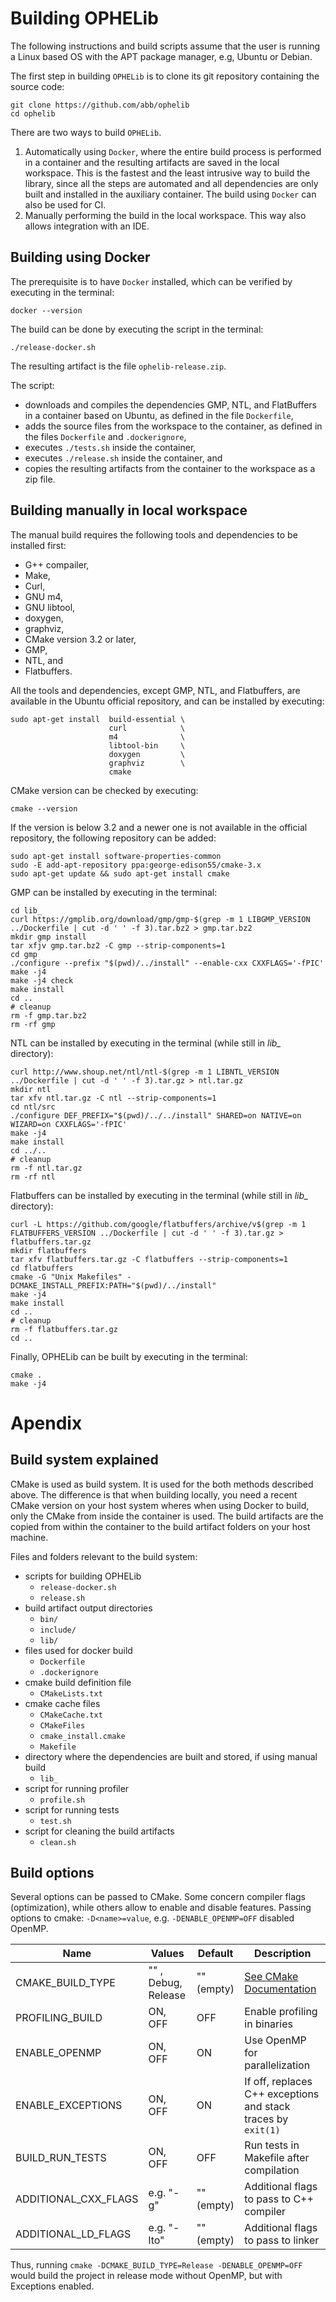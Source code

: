 # Building OPHELib

The following instructions and build scripts assume that the user is running a Linux based OS with the APT package manager, e.g, Ubuntu or Debian.

The first step in building `OPHELib` is to clone its git repository containing the source code:

    git clone https://github.com/abb/ophelib
    cd ophelib

There are two ways to build `OPHELib`.
1. Automatically using `Docker`, where the entire build process is performed in a container and the resulting artifacts are saved in the local workspace. This is the fastest and the least intrusive way to build the library, since all the steps are automated and all dependencies are only built and installed in the auxiliary container. The build using `Docker` can also be used for CI.
2. Manually performing the build in the local workspace. This way also allows integration with an IDE.

## Building using Docker
The prerequisite is to have `Docker` installed, which can be verified by executing in the terminal:

```
docker --version
```

The build can be done by executing the script in the terminal:

```
./release-docker.sh
```
The resulting artifact is the file `ophelib-release.zip`.

The script:
* downloads and compiles the dependencies GMP, NTL, and FlatBuffers in a container based on Ubuntu, as defined in the file `Dockerfile`,
* adds the source files from the workspace to the container, as defined in the files `Dockerfile` and `.dockerignore`,
* executes `./tests.sh` inside the container,
* executes `./release.sh` inside the container, and
* copies the resulting artifacts from the container to the workspace as a zip file.

## Building manually in local workspace

The manual build requires the following tools and dependencies to be installed first:
* G++ compailer,
* Make,
* Curl,
* GNU m4,
* GNU libtool,
* doxygen,
* graphviz,
* CMake version 3.2 or later,
* GMP,
* NTL, and
* Flatbuffers.

All the tools and dependencies, except GMP, NTL, and Flatbuffers, are available in the Ubuntu official repository, and can be installed by executing:

```
sudo apt-get install  build-essential \
                      curl            \
                      m4              \
                      libtool-bin     \
                      doxygen         \
                      graphviz        \
                      cmake
```

CMake version can be checked by executing:

```
cmake --version
```

If the version is below 3.2 and a newer one is not available in the official repository, the following repository can be added:

```
sudo apt-get install software-properties-common
sudo -E add-apt-repository ppa:george-edison55/cmake-3.x
sudo apt-get update && sudo apt-get install cmake
```

GMP can be installed by executing in the terminal:

```
cd lib_
curl https://gmplib.org/download/gmp/gmp-$(grep -m 1 LIBGMP_VERSION ../Dockerfile | cut -d ' ' -f 3).tar.bz2 > gmp.tar.bz2
mkdir gmp install
tar xfjv gmp.tar.bz2 -C gmp --strip-components=1
cd gmp
./configure --prefix "$(pwd)/../install" --enable-cxx CXXFLAGS='-fPIC'
make -j4
make -j4 check
make install
cd ..
# cleanup
rm -f gmp.tar.bz2
rm -rf gmp
```
NTL can be installed by executing in the terminal (while still in *lib_* directory):

```
curl http://www.shoup.net/ntl/ntl-$(grep -m 1 LIBNTL_VERSION ../Dockerfile | cut -d ' ' -f 3).tar.gz > ntl.tar.gz
mkdir ntl
tar xfv ntl.tar.gz -C ntl --strip-components=1
cd ntl/src
./configure DEF_PREFIX="$(pwd)/../../install" SHARED=on NATIVE=on WIZARD=on CXXFLAGS='-fPIC'
make -j4
make install
cd ../..
# cleanup
rm -f ntl.tar.gz
rm -rf ntl
```

Flatbuffers can be installed by executing in the terminal (while still in *lib_* directory):

```
curl -L https://github.com/google/flatbuffers/archive/v$(grep -m 1 FLATBUFFERS_VERSION ../Dockerfile | cut -d ' ' -f 3).tar.gz > flatbuffers.tar.gz
mkdir flatbuffers
tar xfv flatbuffers.tar.gz -C flatbuffers --strip-components=1
cd flatbuffers
cmake -G "Unix Makefiles" -DCMAKE_INSTALL_PREFIX:PATH="$(pwd)/../install"
make -j4
make install
cd ..
# cleanup
rm -f flatbuffers.tar.gz
cd ..
```

Finally, OPHELib can be built by executing in the terminal:

```
cmake .
make -j4
```

# Apendix

## Build system explained
CMake is used as build system. It is used for the both methods described above. The difference is that when building locally, you need a recent CMake version on your host system wheres when using Docker to build, only the CMake from inside the container is used. The build artifacts are the copied from within the container to the build artifact folders on your host machine.

Files and folders relevant to the build system:
* scripts for building OPHELib
    * ```release-docker.sh```
    * ```release.sh```
* build artifact output directories
    * ```bin/```
    * ```include/```
    * ```lib/```
* files used for docker build
    * ```Dockerfile```
    * ```.dockerignore```
* cmake build definition file
    * ```CMakeLists.txt```
* cmake cache files
    * ```CMakeCache.txt```
    * ```CMakeFiles```
    * ```cmake_install.cmake```
    * ```Makefile```
* directory where the dependencies are built and stored, if using manual build
    * ```lib_```
* script for running profiler
    * ```profile.sh```
* script for running tests
    * ```test.sh```
* script for cleaning the build artifacts
    * ```clean.sh```

## Build options
Several options can be passed to CMake. Some concern compiler flags (optimization), while others allow to enable and disable features. Passing options to cmake: `-D<name>=value`, e.g. `-DENABLE_OPENMP=OFF` disabled OpenMP.

| Name                 | Values              | Default    | Description |
|----------------------|---------------------|------------|-------------|
| CMAKE_BUILD_TYPE     | "" , Debug, Release | "" (empty) | [See CMake Documentation](https://cmake.org/cmake/help/v3.0/variable/CMAKE_BUILD_TYPE.html) |
| PROFILING_BUILD      | ON, OFF             | OFF        | Enable profiling in binaries                                  |
| ENABLE_OPENMP        | ON, OFF             | ON         | Use OpenMP for parallelization                                |
| ENABLE_EXCEPTIONS    | ON, OFF             | ON         | If off, replaces C++ exceptions and stack traces by `exit(1)` |
| BUILD_RUN_TESTS      | ON, OFF             | OFF        | Run tests in Makefile after compilation                       |
| ADDITIONAL_CXX_FLAGS | e.g. "-g"           | "" (empty) | Additional flags to pass to C++ compiler                      |
| ADDITIONAL_LD_FLAGS  | e.g. "-lto"         | "" (empty) | Additional flags to pass to linker                            |

Thus, running `cmake -DCMAKE_BUILD_TYPE=Release -DENABLE_OPENMP=OFF` would build the project in release mode without OpenMP, but with Exceptions enabled.